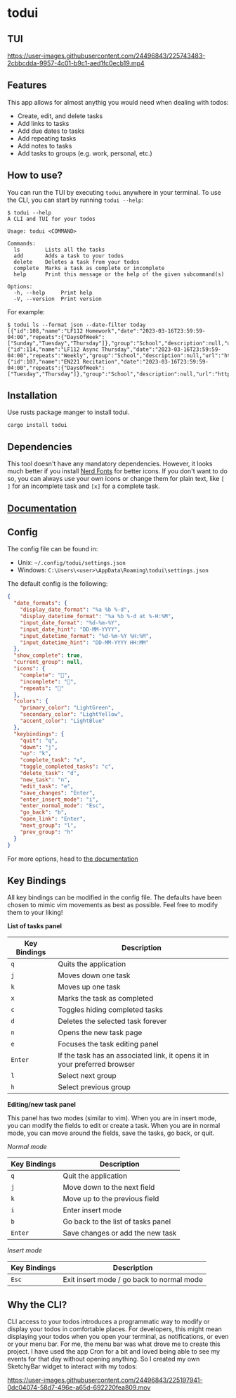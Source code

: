 # todui

## TUI

https://user-images.githubusercontent.com/24496843/225743483-2cbbcdda-9957-4c01-b9c1-aed1fc0ecb19.mp4


## Features

This app allows for almost anythig you would need when dealing with todos:
- Create, edit, and delete tasks
- Add links to tasks
- Add due dates to tasks
- Add repeating tasks
- Add notes to tasks
- Add tasks to groups (e.g. work, personal, etc.)

## How to use?

You can run the TUI by executing `todui` anywhere in your terminal. To use the CLI, you can start by running `todui --help`:

```
$ todui --help
A CLI and TUI for your todos

Usage: todui <COMMAND>

Commands:
  ls        Lists all the tasks
  add       Adds a task to your todos
  delete    Deletes a task from your todos
  complete  Marks a task as complete or incomplete
  help      Print this message or the help of the given subcommand(s)

Options:
  -h, --help     Print help
  -V, --version  Print version
```

For example:

```
$ todui ls --format json --date-filter today     
[{"id":108,"name":"LF112 Homework","date":"2023-03-16T23:59:59-04:00","repeats":{"DaysOfWeek":["Sunday","Tuesday","Thursday"]},"group":"School","description":null,"url":"https://google.com","complete":false},{"id":114,"name":"LF112 Async Thursday","date":"2023-03-16T23:59:59-04:00","repeats":"Weekly","group":"School","description":null,"url":"https://google.com","complete":false},{"id":107,"name":"EN221 Recitation","date":"2023-03-16T23:59:59-04:00","repeats":{"DaysOfWeek":["Tuesday","Thursday"]},"group":"School","description":null,"url":"https://google.com","complete":false}]
```

## Installation

Use rusts package manger to install todui.

```
cargo install todui
```

## Dependencies

This tool doesn't have any mandatory dependencies. However, it looks much better if you install [Nerd Fonts](https://www.nerdfonts.com/) for better icons. If you don't want to do so, you can always use your own icons or change them for plain text, like `[ ]` for an incomplete task and `[x]` for a complete task.

## [Documentation](https://github.com/danimelchor/todui/blob/main/DOCUMENTATION.md)

## Config

The config file can be found in:
- Unix: `~/.config/todui/settings.json`
- Windows: `C:\Users\<user>\AppData\Roaming\todui\settings.json`

The default config is the following:

```json
{
  "date_formats": {
    "display_date_format": "%a %b %-d",
    "display_datetime_format": "%a %b %-d at %-H:%M",
    "input_date_format": "%d-%m-%Y",
    "input_date_hint": "DD-MM-YYYY",
    "input_datetime_format": "%d-%m-%Y %H:%M",
    "input_datetime_hint": "DD-MM-YYYY HH:MM"
  },
  "show_complete": true,
  "current_group": null,
  "icons": {
    "complete": "󰄴",
    "incomplete": "󰝦",
    "repeats": ""
  },
  "colors": {
    "primary_color": "LightGreen",
    "secondary_color": "LightYellow",
    "accent_color": "LightBlue"
  },
  "keybindings": {
    "quit": "q",
    "down": "j",
    "up": "k",
    "complete_task": "x",
    "toggle_completed_tasks": "c",
    "delete_task": "d",
    "new_task": "n",
    "edit_task": "e",
    "save_changes": "Enter",
    "enter_insert_mode": "i",
    "enter_normal_mode": "Esc",
    "go_back": "b",
    "open_link": "Enter",
    "next_group": "l",
    "prev_group": "h"
  }
}
```

For more options, head to [the documentation](https://github.com/danimelchor/todui/blob/main/DOCUMENTATION.md)

## Key Bindings

All key bindings can be modified in the config file. The defaults have been chosen to mimic vim movements as best as possible. Feel free to modify them to your liking!

**List of tasks panel**

| Key Bindings | Description |
| -------- | ---------- | 
| `q` | Quits the application | 
| `j` | Moves down one task |
| `k` | Moves up one task |
| `x` | Marks the task as completed | 
| `c` | Toggles hiding completed tasks |
| `d` | Deletes the selected task forever|
| `n` | Opens the new task page |
| `e` | Focuses the task editing panel |
| `Enter` | If the task has an associated link, it opens it in your preferred browser |
| `l` | Select next group |
| `h` | Select previous group |

**Editing/new task panel**

This panel has two modes (similar to vim). When you are in insert mode, you can modify the fields to edit or create a task. When you are in normal mode, you can move around the fields, save the tasks, go back, or quit.

*Normal mode*

| Key Bindings | Description |
| -------- | ---------- |
| `q` | Quit the application |
| `j` | Move down to the next field |
| `k` | Move up to the previous field |
| `i` | Enter insert mode |
| `b` | Go back to the list of tasks panel |
| `Enter` | Save changes or add the new task |

*Insert mode*

| Key Bindings | Description |
| -------- | ---------- |
| `Esc` | Exit insert mode / go back to normal mode |

## Why the CLI?

CLI access to your todos introduces a programmatic way to modify or display your todos in comfortable places. For developers, this might mean displaying your todos when you open your terminal, as notifications, or even or your menu bar. For me, the menu bar was what drove me to create this project. I have used the app Cron for a bit and loved being able to see my events for that day without opening anything. So I created my own SketchyBar widget to interact with my todos:

https://user-images.githubusercontent.com/24496843/225197941-0dc04074-58d7-496e-a65d-692220fea809.mov

